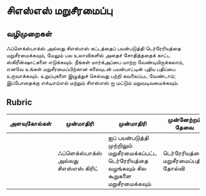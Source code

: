 # சிஎஸ்எஸ் மறுசீரமைப்பு

## வழிமுறைகள்

ஃப்ளெக்ஸ்பாக்ஸ் அல்லது சிஎஸ்எஸ் கட்டத்தைப் பயன்படுத்தி டெர்ரேரியத்தை மறுசீரமைக்கவும், மேலும் பல உலாவிகளில் அதைச் சோதித்ததைக் காட்ட ஸ்கிரீன்ஷாட்களை எடுக்கவும். நீங்கள் மார்க்அப்பை மாற்ற வேண்டியிருக்கலாம், எனவே உங்கள் மறுசீரமைப்பிற்கான கலையுடன் பயன்பாட்டின் புதிய பதிப்பை உருவாக்கவும். உறுப்புகளை இழுத்துச் செல்வது பற்றி கவலைப்பட வேண்டாம்; இப்போதைக்கு எச்டிஎம்எல் மற்றும் சிஎஸ்எஸ் ஐ மட்டும் மறுவடிவமைக்கவும்.

## Rubric

| அளவுகோல்கள் | முன்மாதிரி                                                         | முன்மாதிரி                      | முன்னேற்றம் தேவை                    |
| -------- | ----------------------------------------------------------------- | ----------------------------- | ------------------------------------ |
|          | ஃப்ளெக்ஸ்பாக்ஸ் அல்லது சிஎஸ்எஸ் கிரிட் |ஐப் பயன்படுத்தி முற்றிலும் மறுசீரமைக்கப்பட்ட டெர்ரேரியத்தை வழங்கவும் சில கூறுகளை மறுசீரமைக்கவும் | டெர்ரேரியத்தை மறுசீரமைப்பதில் தோல்வி |
